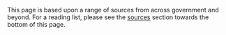 This page is based upon a range of sources from across government and beyond. For a reading list, please see the [sources](#sources) section towards the bottom of this page.